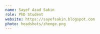 ```yaml
---
name: Sayef Azad Sakin
role: PhD Student
website: https://sayefsakin.blogspot.com
photo: headshots/zhenge.png
---
```

